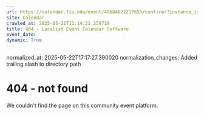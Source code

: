 ```yaml
---
url: https://calendar.fiu.edu/event/48684622217655/confirm/?instance_id=48684622218680&return=https%3A%2F%2Fcalendar.fiu.edu%2Fmarc
site: Calendar
crawled_at: 2025-05-21T11:14:21.259719
title: 404 - Localist Event Calendar Software
event_date: 
dynamic: True
---
```

normalized_at: 2025-05-22T17:17:27.390020
normalization_changes: Added trailing slash to directory path

# 404 - not found
We couldn't find the page on this community event platform.
